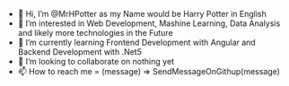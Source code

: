- 👋 Hi, I’m @MrHPotter as my Name would be Harry Potter in English
- 👀 I’m interested in Web Development, Mashine Learning, Data Analysis and likely more technologies in the Future
- 🌱 I’m currently learning Frontend Development with Angular and Backend Development with .Net5
- 💞️ I’m looking to collaborate on nothing yet
- 📫 How to reach me = (message) => SendMessageOnGithup(message)

